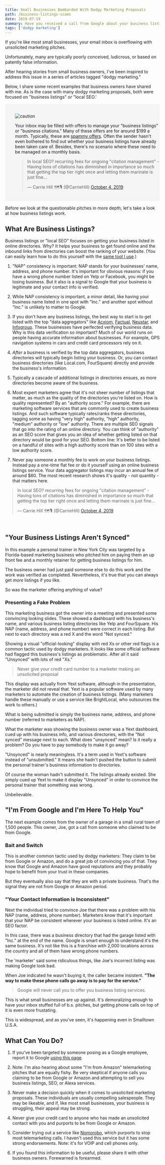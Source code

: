 ```yaml
---
title: Small Businesses Bombarded With Dodgy Marketing Proposals
path: /business-listings-scams
date: 2019-07-19
summary: Have you received a call from Google about your business listings? Or from Amazon about being listed on Alexa? Here's what you need to know about these unsolicited marketing proposals. 
tags: ['dodgy marketing']
---
```


If you're like most small businesses, your email inbox is overflowing with unsolicited marketing pitches. 

Unfortunately, many are typically poorly conceived, ludicrous, or based on patently false information.

After hearing stories from small business owners, I've been inspired to address this issue in a series of articles tagged "dodgy marketing." 

Below, I share some recent examples that business owners have shared with me. As is the case with many dodgy marketing proposals, both were focused on "business listings" or "local SEO.' 

<aside><div style="padding-left: 2.3em; background-color: whitesmoke"><br/>

![caution](../static/caution-icon.svg)

<p>Your inbox may be filled with offers to manage your "business listings" or "business citations." Many of these offers are for around $199 a month. Typically, these are <a href="https://www.signalfox.org/business-listings-scams" target="blank">spammy offers</a>. Often the sender hasn't even bothered to find out whether your business listings have already been taken care of. Besides, there's no scenario where these need to be managed on a monthly basis.</p>

<blockquote class="twitter-tweet"><p lang="en" dir="ltr">In local SEO? recurring fees for ongoing &quot;citation management&quot; - Having tons of citations has diminished in importance so much that getting the top tier right once and letting them marinate is just fine...</p>&mdash; Carrie Hill 🗺️🎙️ (@CarrieHill) <a href="https://twitter.com/CarrieHill/status/1179934632424267776?ref_src=twsrc%5Etfw">October 4, 2019</a></blockquote> <script async src="https://platform.twitter.com/widgets.js" charset="utf-8"></script>

<br/></div></aside>

Before we look at the questionable pitches in more depth, let's take a look at how business listings work.

## What Are Business Listings? 

Business listings or "local SEO" focuses on getting your business listed in online directories. Why? It helps your business to get found online and the inbound links from directories can boost the ranking of your website. (You can easily learn how to do this yourself with the <a href="https://bit.ly/31iwUCo" target="blank">same tool I use</a>.)

1. "NAP" consistency is important: NAP stands for your businesses' name, address, and phone number. It's important for obvious reasons: if you have a wrong phone number listed on Yelp or Facebook, you might be losing business. But it also is a signal to Google that your business is legitimate and your contact info is verified.

2. While NAP consistency is important, a minor detail, like having your business name listed in one spot with "Inc." and another spot without "Inc." is unlikely to matter to Google.

3. If you don't have any business listings, the best way to start is to get listed with the top "data aggregators" like <a href="https://www.acxiom.com/" target="blank">Acxiom</a>, <a href="https://www.factual.com/" target="blank">Factual</a>, <a href="https://www.home.neustar/identity" target="blank">Neustar</a>, and <a href="https://www.infogroup.com/" target="blank">Infogroup</a>. 
These businesses have perfected verifying business data. Why is this data verification so important? Much of our world runs on people having accurate information about businesses. For example, GPS navigation systems in cars and credit card processors rely on it. 

4. <em>After</em> a business is verified by the top data aggregators, business directories will typically begin listing your business. Or, you can contact business directories (like Local.com, FourSquare) directly and provide the business's information. 

5. Typically a cascade of additional listings in directories ensues, as more directories become aware of the business. 

6. Most expert marketers agree that it's not sheer number of listings that matter, as much as the quality of the directories you're listed on. How is quality represented? By an "authority score." 
For example, there are marketing software services that are commonly used to create business listings. And such software typically rates/ranks these directories, tagging some as having "very high" authority, "high" authority, "medium" authority or "low" authority. 
There are multiple SEO signals that go into the rating of an online directory. You can think of "authority" as an SEO score that gives you an idea of whether getting listed on that directory would be good for your SEO. 
Bottom line: It's better to be listed on a handful of sites with a high authority score than on 100 sites with a low authority score.

7. Never pay someone a monthly fee to work on your business listings. Instead pay a one-time flat fee or do it yourself using an online business listings service. Your data aggregator listings may incur an annual fee of around $60. The most recent research shows it's quality - not quantity - that matters here. 

<blockquote class="twitter-tweet"><p lang="en" dir="ltr">In local SEO? recurring fees for ongoing &quot;citation management&quot; - Having tons of citations has diminished in importance so much that getting the top tier right once and letting them marinate is just fine...</p>&mdash; Carrie Hill 🗺️🎙️ (@CarrieHill) <a href="https://twitter.com/CarrieHill/status/1179934632424267776?ref_src=twsrc%5Etfw">October 4, 2019</a></blockquote> <script async src="https://platform.twitter.com/widgets.js" charset="utf-8"></script>

<br/>

## "Your Business Listings Aren't Synced" 

In this example a personal trainer in New York City was targeted by a Florida-based marketing business who pitched him on paying them an up front fee and a monthly retainer for getting business listings for him. 

The business owner had just paid someone else to do this work and the work was verified as completed. Nevertheless, it's true that you can always get <em>more</em> listings if you like. 

So was the marketer offering anything of value?

### Presenting a Fake Problem

This marketing business got the owner into a meeting and presented some convincing looking slides. These showed a dashboard with his business's name, and various business listing directories like Yelp and FourSquare. His NAP (name, address, and phone number) were correct in each listing. But next to each directory was a red X and the word "Not synced." 

Showing a visual "official-looking" display with red Xs or other red flags is a common tactic used by dodgy marketers. It looks like some official software had flagged this business's listings as problematic. After all it said "Unsynced" with lots of red "Xs." 

> Never give your credit card number to a marketer making an unsolicited proposal

This display was actually from Yext software, although in the presentation, the marketer did not reveal that. Yext is a popular software used by many marketers to automate the creation of business listings. (Many marketers handle these manually or use a service like BrightLocal, who outsources the work to others.) 

What is being submitted is simply the business name, address, and phone number (referred to marketers as NAP). 

What the marketer was showing the business owner was a Yext dashboard, cued up with his business info, and various directories, with the "Not synced" message next to each. What does "unsynced" mean? Is it really a problem? Do you have to pay somebody to make it go away?

"Unsynced" is nearly meaningless. It's a term used in Yext's software instead of "unsubmitted." It means she hadn't pushed the button to submit the personal trainer's business information to directories. 

Of course the woman hadn't submitted it. The listings already existed. She simply cued up Yext to make it display "Unsynced" in order to convince the personal trainer that something was wrong. 

Unbelievable.


## "I'm From Google and I'm Here To Help You"

The next example comes from the owner of a garage in a small rural town of 1,500 people. This owner, Joe, got a call from someone who claimed to be from Google. 

### Bait and Switch

This is another common tactic used by dodgy marketers: They claim to be from Google or Amazon, and do a great job of convincing you of that. They know that Google and Amazon have good reputations and they probably hope to benefit from your trust in these companies.

But they eventually also say that they are with a private business. That's the signal they are not from Google or Amazon period. 

### "Your Contact Information is Inconsistent"

Next the individual tried to convince Joe that there was a problem with his NAP (name, address, phone number). Marketers know that it's important that your NAP be consistent wherever your business is listed online. It's an SEO factor. 

In this case, there was a business directory that had the garage listed with "Inc." at the end of the name. Google is smart enough to understand it's the same business. It's not like this is a franchise with 2,000 locations across the country and all of them have wrong phone numbers. 

The 'marketer' said some ridiculous things, like Joe's incorrect listing was making Google look bad. 

When Joe indicated he wasn't buying it, the caller became insistent. <strong>"The way to make these phone calls go away is to pay for the service."</strong>

> Google will never call you to offer you business listing services. 

This is what small businesses are up against. It's demoralizing enough to have your inbox stuffed full of b.s. pitches, but getting phone calls on top of it is even more frustating. 

This is widespread, and as you've seen, it's happening even in Smalltown U.S.A. 

## What Can You Do?

1. If you've been targeted by someone posing as a Google employee, report it to Google <a href="https://support.google.com/faqs/answer/2952493?hl=en" target="blank">using this page</a>. 

2. Note: I'm also hearing about some "I'm from Amazon" telemarketing pitches that are equally fishy. Be very skeptical if anyone calls you claiming to be from Google or Amazon and attempting to sell you business listings, SEO, or Alexa services. 

3. Never make a decision quickly when it comes to unsolicited marketing proposals. These individuals are usually compelling salespeople. They may be likeable, and if, like most small businesses, your business is struggling, their appeal may be strong. 

4. Never give your credit card to anyone who has made an unsolicited contact with you and purports to be from Google or Amazon. 

5. Consider trying out a service like <a href="https://www.nomorobo.com/" target="blank">Nomorobo</a>, which purports to stop most telemarketing calls. I haven't used this service but it has some strong endorsements. Note: it's for VOIP and cell phones only. 

6. If you found this information to be useful, please share it with other business owners. Forewarned is forearmed.

